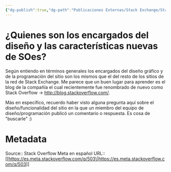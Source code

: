 ```yaml
---
{"dg-publish":true,"dg-path":"Publicaciones Externas/Stack Exchange/Stack Overflow en español/Stack Overflow en español Meta/es.meta.stackoverflow.com-503.md","permalink":"/publicaciones-externas/stack-exchange/stack-overflow-en-espanol/stack-overflow-en-espanol-meta/es-meta-stackoverflow-com-503/","title":"¿Quienes son los encargados del diseño y las características nuevas de SOes?","hide":true,"noteIcon":"default","created":"2024-04-03T12:49:10.418-06:00","updated":"2024-04-05T16:43:58.799-06:00"}
---
```


# ¿Quienes son los encargados del diseño y las características nuevas de SOes?

Según entiendo en términos generales los encargados del diseño gráfico y de la programación del sitio son los mismos que el del resto de los sitios de la red de Stack Exchange. Me parece que un buen lugar para aprender es el blog de la compañía el cual recientemente fue renombrado de nuevo como Stack Overflow -> http://blog.stackoverflow.com/.

Más en específico, recuerdo haber visto alguna pregunta aquí sobre el diseño/funcionalidad del sitio en la que un miembro del equipo de diseño/programación publicó un comentario o respuesta. Es cosa de "buscarle" :)

# Metadata
Source:: Stack Overflow Meta en español
URL:: [[https://es.meta.stackoverflow.com/q/503\|https://es.meta.stackoverflow.com/q/503]]

